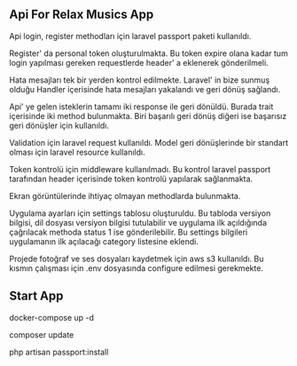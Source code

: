 ## Api For Relax Musics App

<p>
    Api login, register methodları için laravel passport paketi kullanıldı.
</p> 
<p>
    Register' da personal token oluşturulmakta. Bu token expire olana kadar 
    tum login yapılması gereken requestlerde header' a eklenerek gönderilmeli.
</p>
<p>
    Hata mesajları tek bir yerden kontrol edilmekte. Laravel' in bize sunmuş olduğu Handler
    içerisinde hata mesajları yakalandı ve geri dönüş sağlandı.
</p>
<p>
    Api' ye gelen isteklerin tamamı iki response ile geri dönüldü. Burada trait içerisinde 
    iki method bulunmakta. Biri başarılı geri dönüş diğeri ise başarısız geri dönüşler
    için kullanıldı. 
</p>
<p>
    Validation için laravel request kullanıldı. Model geri dönüşlerinde 
    bir standart olması için laravel resource kullanıldı.   
</p>
<p>
    Token kontrolü için middleware kullanılmadı. 
    Bu kontrol laravel passport tarafından header içerisinde token kontrolü yapılarak sağlanmakta.
</p>
<p>
    Ekran görüntülerinde ihtiyaç olmayan methodlarda bulunmakta.
</p>
<p>
    Uygulama ayarları için settings tablosu oluşturuldu. Bu tabloda versiyon bilgisi,
    dil dosyası versiyon bilgisi tutulabilir ve uygulama ilk açıldığında çağrılacak
    methoda status 1 ise gönderilebilir. Bu settings bilgileri uygulamanın ilk açılacağı 
    category listesine eklendi.
</p>
<p>
    Projede fotoğraf ve ses dosyaları kaydetmek için aws s3 kullanıldı. Bu kısmın çalışması için 
    .env dosyasında configure edilmesi gerekmekte.
</p>

## Start App

<p>
    docker-compose up -d    
</p>
<p>
    composer update
</p>
<p>
    php artisan passport:install
</p>
